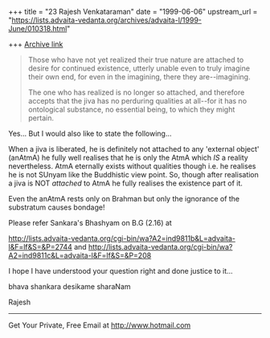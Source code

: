 +++
title = "23 Rajesh Venkataraman"
date = "1999-06-06"
upstream_url = "https://lists.advaita-vedanta.org/archives/advaita-l/1999-June/010318.html"

+++
[Archive link](https://lists.advaita-vedanta.org/archives/advaita-l/1999-June/010318.html)

>
>Those who have not yet realized their true nature are attached
>to desire for continued existence, utterly unable even to truly
>imagine their own end, for even in the imagining, there they
>are--imagining.
>
>The one who has realized is no longer so attached, and therefore
>accepts that the jiva has no perduring qualities at all--for it has
>no ontological substance, no essential being, to which they might
>pertain.
>

Yes... But I would also like to state the following...

When a jiva is liberated, he is definitely not attached to any 'external
object' (anAtmA) he fully well realises that he is only the AtmA which *IS*
a reality nevertheless. AtmA eternally exists without qualities though i.e.
he realises he is not SUnyam like the Buddhistic view point. So, though
after realisation a jiva is NOT *attached* to AtmA he fully realises the
existence part of it.

Even the anAtmA rests only on Brahman but only the ignorance of the
substratum causes bondage!

Please refer Sankara's Bhashyam on B.G (2.16) at

http://lists.advaita-vedanta.org/cgi-bin/wa?A2=ind9811b&L=advaita-l&F=lf&S=&P=2744
and
http://lists.advaita-vedanta.org/cgi-bin/wa?A2=ind9811c&L=advaita-l&F=lf&S=&P=208

I hope I have understood your question right and done justice to it...

bhava shankara desikame sharaNam

Rajesh



______________________________________________________
Get Your Private, Free Email at http://www.hotmail.com

